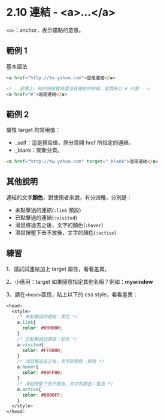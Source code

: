 # 2.10 連結 - &lt;a&gt;...&lt;/a&gt;

`<a>`：anchor，表示錨點的意思。

## 範例 1

基本語法

```html
<a href="http://tw.yahoo.com">這是連結</a>

<!-- 習慣上，有的時候暫時還沒有連結的時候，習慣先以 # 代替 -->
<a href="#">這是連結</a>
```

## 範例 2

屬性 target 的常用值：

* \_self：這是預設值，原分頁開 href 所指定的連結。
* \_blank：開新分頁。

```html
<a href="http://tw.yahoo.com" target="_blank">這是連結</a>
```

## 其他說明

連結的文字**顏色**，對使用者來說，有分四種，分別是：

* 未點擊過的連結\(`:link` 預設\)
* 已點擊過的連結\(`:visited`\)
* 滑鼠移過去之後，文字的顏色\(`:hover`\)
* 滑鼠按壓下去不放後，文字的顏色\(`:active`\)

## 練習

1、請試試連結加上 target 屬性，看看差異。

2、小應用：target 如果隨意指定其他名稱？例如：**mywindow**

3、請在`<head>`區段，貼上以下的 css style，看看差異：

```css
<head>
  <style>
    /* 未點擊過的連結：黑色 */
    a:link{
      color: #000000;
    }
    /* 已點擊過的連結：紅色 */
    a:visited{
      color: #FF0000;
    }
    /* 滑鼠移過去之後，文字的顏色：綠色 */
    a:hover{
      color: #00FF00;
    }
    /* 滑鼠按壓下去不放後，文字的顏色：藍色 */
    a:active{
      color: #0000FF;
    }
  </style>
</head>
```



